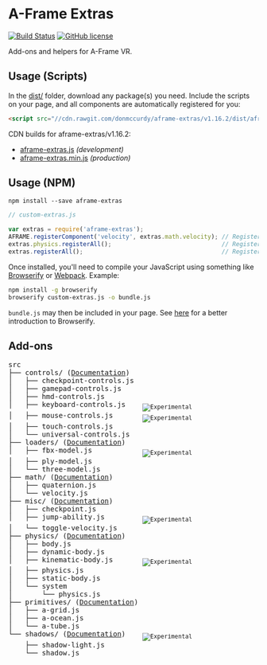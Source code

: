 # A-Frame Extras

[![Build Status](https://travis-ci.org/donmccurdy/aframe-extras.svg?branch=master)](https://travis-ci.org/donmccurdy/aframe-extras)
[![GitHub license](https://img.shields.io/badge/license-MIT-blue.svg)](https://raw.githubusercontent.com/donmccurdy/aframe-extras/master/LICENSE)

Add-ons and helpers for A-Frame VR.

## Usage (Scripts)

In the [dist/](https://github.com/donmccurdy/aframe-extras/tree/master/dist) folder, download any package(s) you need. Include the scripts on your page, and all components are automatically registered for you:

```html
<script src="//cdn.rawgit.com/donmccurdy/aframe-extras/v1.16.2/dist/aframe-extras.min.js"></script>
```

CDN builds for aframe-extras/v1.16.2:

- [aframe-extras.js](https://cdn.rawgit.com/donmccurdy/aframe-extras/v1.16.2/dist/aframe-extras.js) *(development)*
- [aframe-extras.min.js](https://cdn.rawgit.com/donmccurdy/aframe-extras/v1.16.2/dist/aframe-extras.min.js) *(production)*

## Usage (NPM)

```
npm install --save aframe-extras
```

```javascript
// custom-extras.js

var extras = require('aframe-extras');
AFRAME.registerComponent('velocity', extras.math.velocity); // Register a single component.
extras.physics.registerAll();                               // Register a particular package, and its dependencies.
extras.registerAll();                                       // Register everything.
```

Once installed, you'll need to compile your JavaScript using something like [Browserify](http://browserify.org/) or [Webpack](http://webpack.github.io/). Example:

```bash
npm install -g browserify
browserify custom-extras.js -o bundle.js
```

`bundle.js` may then be included in your page. See [here](http://browserify.org/#middle-section) for a better introduction to Browserify.

## Add-ons

<!-- tree src -I index.js -->
<pre>
src
├── controls/ (<a href="/src/controls">Documentation</a>)
│   ├── checkpoint-controls.js
│   ├── gamepad-controls.js
│   ├── hmd-controls.js
│   ├── keyboard-controls.js    <sub><img alt="Experimental" src="https://img.shields.io/badge/VR--friendly-no-red.svg"></sub>
│   ├── mouse-controls.js       <sub><img alt="Experimental" src="https://img.shields.io/badge/VR--friendly-no-red.svg"></sub>
│   ├── touch-controls.js
│   └── universal-controls.js
├── loaders/ (<a href="/src/loaders">Documentation</a>)
│   ├── fbx-model.js            <sub><img alt="Experimental" src="https://img.shields.io/badge/status-deprecated-lightgrey.svg"></sub>
│   ├── ply-model.js
│   └── three-model.js
├── math/ (<a href="/src/math">Documentation</a>)
│   ├── quaternion.js
│   └── velocity.js
├── misc/ (<a href="/src/misc">Documentation</a>)
│   ├── checkpoint.js
│   ├── jump-ability.js         <sub><img alt="Experimental" src="https://img.shields.io/badge/VR--friendly-no-red.svg"></sub>
│   └── toggle-velocity.js
├── physics/ (<a href="/src/physics">Documentation</a>)
│   ├── body.js
│   ├── dynamic-body.js
│   ├── kinematic-body.js       <sub><img alt="Experimental" src="https://img.shields.io/badge/status-experimental-orange.svg"></sub>
│   ├── physics.js
│   ├── static-body.js
│   └── system
│       └── physics.js
├── primitives/ (<a href="/src/primitives">Documentation</a>)
│   ├── a-grid.js
│   ├── a-ocean.js
│   └── a-tube.js
└── shadows/ (<a href="/src/shadows">Documentation</a>)    <sub><img alt="Experimental" src="https://img.shields.io/badge/status-experimental-orange.svg"></sub>
    ├── shadow-light.js
    └── shadow.js
</pre>
